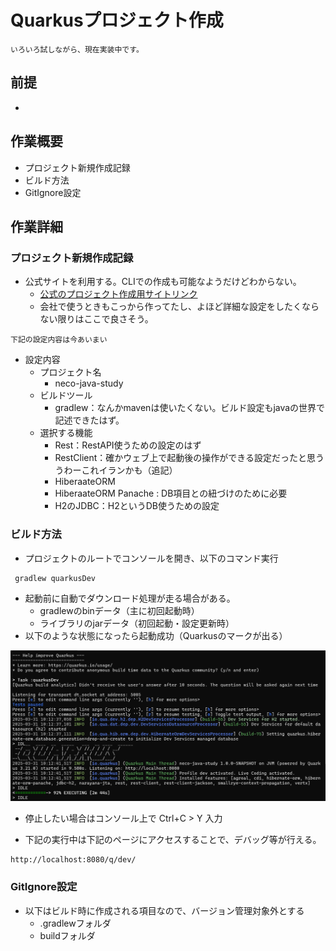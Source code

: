 # Quarkusプロジェクト作成

```{caution}
いろいろ試しながら、現在実装中です。
```

## 前提

- 

## 作業概要

- プロジェクト新規作成記録
- ビルド方法
- GitIgnore設定

## 作業詳細

### プロジェクト新規作成記録

* 公式サイトを利用する。CLIでの作成も可能なようだけどわからない。
  * [公式のプロジェクト作成用サイトリンク](https://code.quarkus.io/)
  * 会社で使うときもこっから作ってたし、よほど詳細な設定をしたくならない限りはここで良さそう。

```{attention}
下記の設定内容は今あいまい
```

* 設定内容
  * プロジェクト名
    * neco-java-study
  * ビルドツール
    * gradlew：なんかmavenは使いたくない。ビルド設定もjavaの世界で記述できたはず。
  * 選択する機能
    * Rest：RestAPI使うための設定のはず
    * RestClient：確かウェブ上で起動後の操作ができる設定だったと思う　うわーこれイランかも（追記）
    * HiberaateORM
    * HiberaateORM Panache : DB項目との紐づけのために必要
    * H2のJDBC：H2というDB使うための設定


### ビルド方法

* プロジェクトのルートでコンソールを開き、以下のコマンド実行
```
 gradlew quarkusDev
```

* 起動前に自動でダウンロード処理が走る場合がある。
    * gradlewのbinデータ（主に初回起動時）
    * ライブラリのjarデータ（初回起動・設定更新時）
* 以下のような状態になったら起動成功（Quarkusのマークが出る）

![image](Images/gradlewQuarkusDevSuccsess.png)

* 停止したい場合はコンソール上で Ctrl+C > Y 入力

* 下記の実行中は下記のページにアクセスすることで、デバッグ等が行える。
```
http://localhost:8080/q/dev/
```

### GitIgnore設定

* 以下はビルド時に作成される項目なので、バージョン管理対象外とする
  * .gradlewフォルダ
  * buildフォルダ